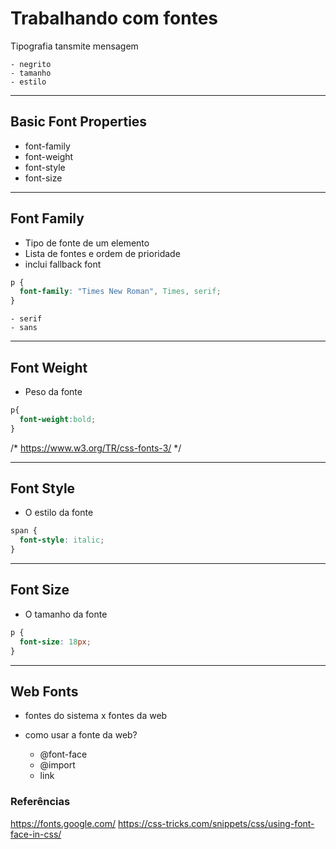 # Trabalhando com fontes

Tipografia tansmite mensagem

    - negrito
    - tamanho
    - estilo

------------------------------------------------

## Basic Font Properties

* font-family
* font-weight
* font-style
* font-size

----------------------------------------------------

## Font Family

* Tipo de fonte de um elemento
* Lista de fontes e ordem de prioridade
* inclui fallback font

```css
p {
  font-family: "Times New Roman", Times, serif;
}
```

    - serif
    - sans

------------------------------------------------------------

## Font Weight

* Peso da fonte

```css
p{
  font-weight:bold;
}
```

/*  https://www.w3.org/TR/css-fonts-3/ */ 

-------------------------------------------------------

## Font Style

* O estilo da fonte

````css
span {
  font-style: italic;
}
````

----------------------------------------------------------

## Font Size

* O tamanho da fonte 

```css
p {
  font-size: 18px;
}
```

-------------------------------------------------------------

## Web Fonts

- fontes do sistema x fontes da web
- como usar a fonte da web?

  * @font-face
  * @import
  * link

### Referências

https://fonts.google.com/
https://css-tricks.com/snippets/css/using-font-face-in-css/